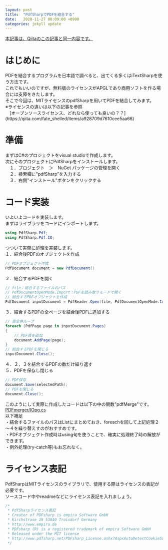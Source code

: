 ```yaml
---
layout: post
title:  "PdfSharpでPDFを結合する"
date:   2020-11-27 00:09:00 +0900
categories: jekyll update
---
```

[本記事は、Qiitaのこの記事と同一内容です。](https://qiita.com/hagii-x/items/7e2dc668a446acec560e)

<h1>はじめに</h1>
PDFを結合するプログラムを日本語で調べると、出てくる多くはiTextSharpを使う方法です。<br/>
これでもいいのですが、無料版のライセンスがAPGLであり商用ソフトを作る場合には支障をきたします。<br/>
そこで今回は、MITライセンスのpdfSharpを用いてPDFを結合してみます。<br/>
※ライセンスの違いは以下の記事を参照<br/>
　[オープンソースライセンス、どれなら使っても良いの？？](https://qiita.com/fate_shelled/items/a928709d7610cee5aa66)
<h1>準備</h1>
まずはC#のプロジェクトをvisual studioで作成します。<br/>
次にそのプロジェクトにPdfSharpをインストールします。<br/>
　１．プロジェクト　＞　NuGet パッケージの管理を開く<br/>
　２．検索欄に"pdfSharp"を入力する<br/>
　３．右側"インストール"ボタンをクリックする<br/>

<h1>コード実装</h1>
いよいよコードを実装します。<br/>
まずはライブラリをコードにインポートします。

```C#
using PdfSharp.Pdf;
using PdfSharp.Pdf.IO;
```
つついて実際に処理を実装します。<br/>
１．結合後PDFのオブジェクトを作成

```C#
// PDFオブジェクト作成
PdfDocument document = new PdfDocument()
```
２．結合するPDFを開く

```C#
// file：結合するファイルのパス
// PdfDocumentOpenMode.Import：PDFを読み取りモードで開く
// 結合するPDFオブジェクトを作成
PdfDocument inputDocument = PdfReader.Open(file, PdfDocumentOpenMode.Import)
```
３．結合するPDFの全ページを結合後PDFに追加する

```C#
// 頁全件ループ
foreach (PdfPage page in inputDocument.Pages)
{
    // PDF頁を追加
    document.AddPage(page);
}
// 結合するPDFを閉じる
inputDocument.Close();
```
４．２，３を結合するPDFの数だけ繰り返す<br/>
５．PDFを保存し閉じる

```C#
// PDF保存
document.Save(selectedPath);
// PDFを閉じる
document.Close();
```
このようにして実際に作成したコードは以下の中の関数"pdfMerge"です。<br/>
[PDFmerger/IOpg.cs](https://github.com/HagiAyato/PDFmerger/blob/main/PDFmerger/IOpg.cs)<br/>
以下補足<br/>
・結合するファイルのパスはListにまとめておき、foreachを回して上記処理２～４を繰り替えすのがおすすめです。<br/>
・PDFオブジェクト作成時はusing句を使うことで、確実に処理終了時の解放ができます。<br/>
・例外処理(try-catch等)もお忘れなく。<br/>
<h1>ライセンス表記</h1>
PdfSharpはMITライセンスのライブラリで、使用する際はライセンスの表記が必要です。<br/>
ソースコード中やreadmeなどにライセンス表記を入れましょう。

```C#
/*
 * PdfSharpライセンス表記
 * Creator of PDFsharp is empira Software GmbH
 * Kirchstrase 19 53840 Troisdorf Germany
 * http://www.empira.de
 * PDFsharp (R) is a registered trademark of empira Software GmbH
 * Released under the MIT license
 * http://www.pdfsharp.net/PDFsharp_License.ashx?AspxAutoDetectCookieSupport=1
 */
```

